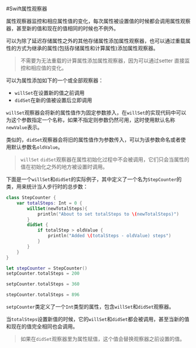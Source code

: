 #Swift属性观察器

属性观察器监控和相应属性值的变化，每次属性被设置值的时候都会调用属性观察器，甚至新的值和现在的值相同的时候也不例外。

可以为除了延迟存储属性之外的其他存储属性添加属性观察器，也可以通过重载属性的方式为继承的属性(包括存储属性和计算属性)添加属性观察器。


>不需要为无法重载的计算属性添加属性观察器，因为可以通过setter 直接监控和相应值的变化。

可以为属性添加如下的一个或全部观察器：

- `willSet`在设置新的值之前调用
- `didSet`在新的值被设置后立即调用

`willSet`观察器会将新的属性值作为固定参数掺入，在`willSet`的实现代码中可以为这个参数指定一个名称，如果不指定则参数仍然可用，这时使用默认名称`newValue`表示。

类似的，`didSet`观察器会将旧的属性值作为参数传入，可以为该参数命名或者使用默认参数名`oldValue`。

>`willSet` `didSet`观察器在属性初始化过程中不会被调用，它们只会当属性的值在初始化之外的地方被设置时调用。

下面是一个`willSet`和`didSet`的实际例子，其中定义了一个名为`StepCounter`的类，用来统计当人步行时的总步数：

```Swift
class StepCounter {
	var totalSteps: Int = 0 {
		willSet(newTotalSteps){
			println("About to set totalSteps to \(newTotalSteps)")
		}
		didSet {
			if totalStep > oldValue {
				println("Added \(totalSteps - oldValue) steps")
			}
		}
	}
}

let stepCounter = StepCounter()
setpCounter.totalSteps = 200

setpCounter.totalSteps = 360

stepCounter.totalSteps = 896
```

`setpCounter`类定义了一个`Int`类型的属性，包含`willSet`和`didSet`观察器。

当`totalSteps`设置新值的时候，它的`willSet`和`didSet`都会被调用，甚至当新的值和现在的值完全相同也会调用。

>如果在`didSet`观察器里为属性赋值，这个值会替换观察器之前设置的值。
